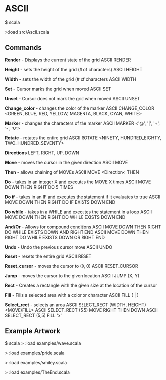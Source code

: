 # ASCII

$ scala

\>:load src/Ascii.scala

## Commands

**Render** - Displays the current state of the grid
ASCII RENDER

**Height** - sets the height of the grid (# of characters)
ASCII HEIGHT

**Width** - sets the width of the grid (# of characters
ASCII WIDTH

**Set** - Cursor marks the grid when moved
ASCII SET

**Unset** - Cursor does not mark the grid when moved
ASCII UNSET

**Change_color** - changes the color of the marker
ASCII CHANGE_COLOR <GREEN, BLUE, RED, YELLOW, MAGENTA, BLACK, CYAN, WHITE>

**Marker** - changes the characters of the marker
ASCII MARKER <'@', '|', '+', '-', '0'>

**Rotate** - rotates the entire grid
ASCII ROTATE <NINETY, HUNDRED_EIGHTY, TWO_HUNDRED_SEVENTY>

**Directions**
LEFT, RIGHT, UP, DOWN

**Move** - moves the cursor in the given direction
ASCII MOVE <Direction>

**Then** - allows chaining of MOVEs
ASCII MOVE <Direction< THEN <Direction>

**Do** - takes in an integer X and executes the MOVE X times
ASCII MOVE DOWN THEN RIGHT DO 5 TIMES

**Do if** - takes in an IF and executes the statement if it evaluates to true
ASCII MOVE DOWN THEN RIGHT DO IF EXISTS DOWN END

**Do while** - takes in a WHILE and executes the statement in a loop
ASCII MOVE DOWN THEN RIGHT DO WHILE EXISTS DOWN END

**And/Or** - Allows for compound conditions
ASCII MOVE DOWN THEN RIGHT DO WHILE EXISTS DOWN AND RIGHT END
ASCII MOVE DOWN THEN RIGHT DO WHILE EXISTS DOWN OR RIGHT END

**Undo** - Undo the previous cursor move
ASCII UNDO

**Reset** - resets the entire grid
ASCII RESET

**Reset_cursor** - moves the cursor to (0, 0)
ASCII RESET_CURSOR

**Jump** - moves the cursor to the given location
ASCII JUMP (X, Y)

**Rect** - Creates a rectangle with the given size at the location of the cursor

**Fill** - Fills a selected area with a color or character
ASCII FILL (<Color> | <Char>)

**Select_rect** - selects an area
ASCII SELECT_RECT (WIDTH, HEIGHT) <MOVE/FILL>
ASCII SELECT_RECT (5,5) MOVE RIGHT THEN DOWN
ASCII SELECT_RECT (5,5) FILL 'x'


## Example Artwork
$ scala
\> :load examples/wave.scala

\> :load examples/pride.scala

\> :load examples/smiley.scala

\> :load examples/TheEnd.scala
